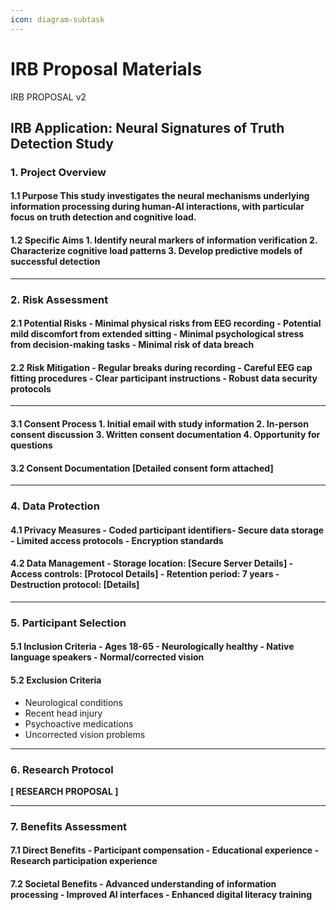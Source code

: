```yaml
---
icon: diagram-subtask
---
```


# IRB Proposal Materials

IRB PROPOSAL v2

## IRB Application: Neural Signatures of Truth Detection Study

### 1. Project Overview

#### 1.1 Purpose This study investigates the neural mechanisms underlying information processing during human-AI interactions, with particular focus on truth detection and cognitive load.

#### 1.2 Specific Aims 1. Identify neural markers of information verification 2. Characterize cognitive load patterns 3. Develop predictive models of successful detection

***

### 2. Risk Assessment

#### 2.1 Potential Risks - Minimal physical risks from EEG recording - Potential mild discomfort from extended sitting - Minimal psychological stress from decision-making tasks - Minimal risk of data breach

#### 2.2 Risk Mitigation - Regular breaks during recording - Careful EEG cap fitting procedures - Clear participant instructions - Robust data security protocols

***

#### 3.1 Consent Process 1. Initial email with study information 2. In-person consent discussion 3. Written consent documentation 4. Opportunity for questions

#### 3.2 Consent Documentation \[Detailed consent form attached]

***

### 4. Data Protection

#### 4.1 Privacy Measures - Coded participant identifiers- Secure data storage - Limited access protocols - Encryption standards

#### 4.2 Data Management - Storage location: \[Secure Server Details] - Access controls: \[Protocol Details] - Retention period: 7 years - Destruction protocol: \[Details]

***

### 5. Participant Selection

#### 5.1 Inclusion Criteria - Ages 18-65 - Neurologically healthy - Native language speakers - Normal/corrected vision

#### 5.2 Exclusion Criteria

* Neurological conditions
* Recent head injury
* Psychoactive medications
* Uncorrected vision problems

***



### 6. Research Protocol

**\[ RESEARCH PROPOSAL ]**

***

### 7. Benefits Assessment

#### 7.1 Direct Benefits - Participant compensation - Educational experience - Research participation experience

#### 7.2 Societal Benefits - Advanced understanding of information processing - Improved AI interfaces - Enhanced digital literacy training
